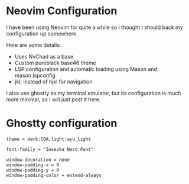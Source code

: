 # Neovim Configuration

I have been using Neovim for quite a while so I thought I should back my configuration up somewhere.

Here are some details:
- Uses NvChad as a base
- Custom pureblack base46 theme
- LSP configuration and automatic loading using Mason and mason.lspconfig
- jkl; instead of hjkl for navigation

I also use ghostty as my terminal emulator, but its configuration is much more minimal, so I will just post it here.

# Ghostty configuration
```
theme = dark:CGA,light:ayu_light

font-family = "Iosevka Nerd Font"

window-decoration = none
window-padding-x = 0
window-padding-y = 0
window-padding-color = extend-always
```
